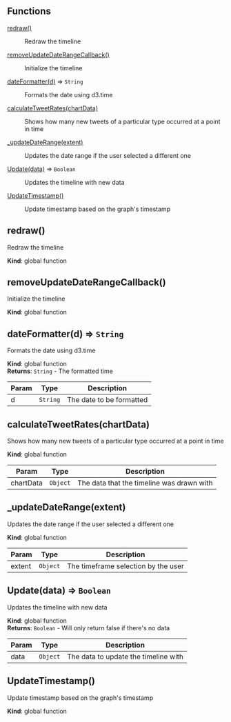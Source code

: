 ## Functions

<dl>
<dt><a href="#redraw">redraw()</a></dt>
<dd><p>Redraw the timeline</p>
</dd>
<dt><a href="#removeUpdateDateRangeCallback">removeUpdateDateRangeCallback()</a></dt>
<dd><p>Initialize the timeline</p>
</dd>
<dt><a href="#dateFormatter">dateFormatter(d)</a> ⇒ <code>String</code></dt>
<dd><p>Formats the date using d3.time</p>
</dd>
<dt><a href="#calculateTweetRates">calculateTweetRates(chartData)</a></dt>
<dd><p>Shows how many new tweets of a particular type occurred at a point in time</p>
</dd>
<dt><a href="#_updateDateRange">_updateDateRange(extent)</a></dt>
<dd><p>Updates the date range if the user selected a different one</p>
</dd>
<dt><a href="#Update">Update(data)</a> ⇒ <code>Boolean</code></dt>
<dd><p>Updates the timeline with new data</p>
</dd>
<dt><a href="#UpdateTimestamp">UpdateTimestamp()</a></dt>
<dd><p>Update timestamp based on the graph&#39;s timestamp</p>
</dd>
</dl>

<a name="redraw"></a>

## redraw()
Redraw the timeline

**Kind**: global function  
<a name="removeUpdateDateRangeCallback"></a>

## removeUpdateDateRangeCallback()
Initialize the timeline

**Kind**: global function  
<a name="dateFormatter"></a>

## dateFormatter(d) ⇒ <code>String</code>
Formats the date using d3.time

**Kind**: global function  
**Returns**: <code>String</code> - The formatted time  

| Param | Type | Description |
| --- | --- | --- |
| d | <code>String</code> | The date to be formatted |

<a name="calculateTweetRates"></a>

## calculateTweetRates(chartData)
Shows how many new tweets of a particular type occurred at a point in time

**Kind**: global function  

| Param | Type | Description |
| --- | --- | --- |
| chartData | <code>Object</code> | The data that the timeline was drawn with |

<a name="_updateDateRange"></a>

## \_updateDateRange(extent)
Updates the date range if the user selected a different one

**Kind**: global function  

| Param | Type | Description |
| --- | --- | --- |
| extent | <code>Object</code> | The timeframe selection by the user |

<a name="Update"></a>

## Update(data) ⇒ <code>Boolean</code>
Updates the timeline with new data

**Kind**: global function  
**Returns**: <code>Boolean</code> - Will only return false if there's no data  

| Param | Type | Description |
| --- | --- | --- |
| data | <code>Object</code> | The data to update the timeline with |

<a name="UpdateTimestamp"></a>

## UpdateTimestamp()
Update timestamp based on the graph's timestamp

**Kind**: global function  
